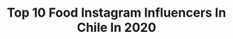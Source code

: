 ---
title: Top 10 Food Instagram Influencers In Chile In 2020
description: >-
  Find top food Instagram influencers in Chile in 2020. Most popular hashtags: #cuarentena #quedateencasa #yomequedoencasa #foodporn.
platform: Instagram
profiles:
  - username: "cesarantoniocampos"
    fullname: >-
      César Antonio Campos
    location: "Chile"
    followers: 133786
    engagement: 343
    commentsToLikes: 0.037997
    id: ck6ua03dt0p2u0j71foqg58pf
    verified: true
    hashtags: "#starwarsday, #dulceretomc, #gatos, #canal13"
  - username: "mariabelenm"
    fullname: >-
      María Belén🌚
    location: "Chile"
    followers: 5397
    engagement: 655
    commentsToLikes: 0.039878
    id: ck6u6wjd4i4js0j71kkcbsuld
    verified: false
    hashtags: "#yomequedoencasa"
  - username: "fabysanhueza"
    fullname: >-
      ~ • F  A  B  Y 🌿
    location: "Chile"
    followers: 11748
    engagement: 495
    commentsToLikes: 0.105448
    id: ck8t0cxbprn390j78ya086cyp
    verified: false
    hashtags: "#muscle, #keto, #lowcarb, #momlife"
  - username: "ladanicastror"
    fullname: >-
      Dani Castro.
    location: "Chile"
    followers: 797381
    engagement: 272
    commentsToLikes: 0.021727
    id: ck0vz5t4z7gau0i19scx4vb1m
    verified: true
    hashtags: "#ladaniysureceta, #yomequedoencasa, #hogartemporal, #mgzs"
  - username: "panchasky"
    fullname: >-
      Francisca Sky
    location: "Chile"
    followers: 171912
    engagement: 1610
    commentsToLikes: 0.012287
    id: ck6tlt0j86l4x0j7118goz7aw
    verified: false
    hashtags: "#internet, #revolution, #slytherin, #chilegram"
  - username: "andrea.prilov"
    fullname: >-
      ANDREA TAPIA ROSS
    location: "Chile"
    followers: 7643
    engagement: 346
    commentsToLikes: 0.025050
    id: ck5q1387v91ya0i11lnybkbu8
    verified: false
    hashtags: "#travel, #komodo, #maldives, #veganburger"
  - username: "polinenlacocina"
    fullname: >-
      polinenlacocina
    location: "Chile"
    followers: 94931
    engagement: 101
    commentsToLikes: 0.072635
    id: ck6tx6559w1ap0j71xqi1snzg
    verified: false
    hashtags: "#masticandoencasa, #manzanas, #zapallo, #naranja"
  - username: "djramspanama"
    fullname: >-
      Rams⚡️
    location: "Chile"
    followers: 2338
    engagement: 1095
    commentsToLikes: 0.058610
    id: ck6tw58yhq2up0j71v3rck2sf
    verified: false
    hashtags: "#newyearsoon, #the2020experience, #buenasvibras, #carnavalgolden"
  - username: "nicoalamoj"
    fullname: >-
      𝗡𝗜𝗖𝗢𝗟𝗔́𝗦 𝗔𝗟𝗔𝗠𝗢
    location: "Chile"
    followers: 27699
    engagement: 379
    commentsToLikes: 0.109709
    id: ck5hfos5xyjmu0i11j0fuetnp
    verified: false
    hashtags: "#rojotvn, #rojofamacontrafama, #newmusic, #retrofest"
  - username: "bj_zero_"
    fullname: >-
      🖤Bj_DOPPO_V👽
    location: "Chile"
    followers: 6554
    engagement: 1435
    commentsToLikes: 0.068603
    id: ck13avdn2sdmo0i19svf8jjoc
    verified: false
    hashtags: "#toukenranbu, #lookoftheday, #eren, #school"
---